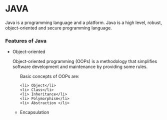 <h1> JAVA</h1>
<P>Java is a programming language and a platform. Java is a high level, robust, object-oriented and secure programming language.</P>
<H3> Features of Java</H3>
<ul>
  <li>Object-oriented</li>
  <p> Object-oriented programming (OOPs) is a methodology that simplifies software development and maintenance by providing some rules.
<ul>
<caption >Basic concepts of OOPs are:</caption>

    <li> Object</li>
    <li> Class</li>
    <li> Inheritance</li>
    <li> Polymorphism</li>
    <li> Abstraction </li>
   <li> Encapsulation</li>
        </ul></p>
</ul>

